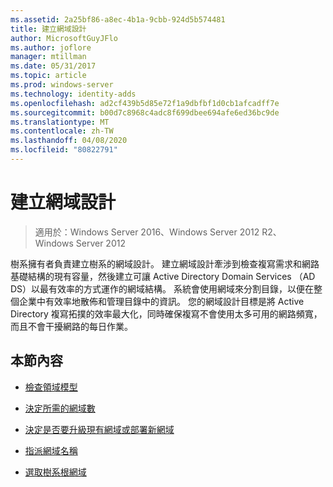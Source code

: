 ```yaml
---
ms.assetid: 2a25bf86-a8ec-4b1a-9cbb-924d5b574481
title: 建立網域設計
author: MicrosoftGuyJFlo
ms.author: joflore
manager: mtillman
ms.date: 05/31/2017
ms.topic: article
ms.prod: windows-server
ms.technology: identity-adds
ms.openlocfilehash: ad2cf439b5d85e72f1a9dbfbf1d0cb1afcadff7e
ms.sourcegitcommit: b00d7c8968c4adc8f699dbee694afe6ed36bc9de
ms.translationtype: MT
ms.contentlocale: zh-TW
ms.lasthandoff: 04/08/2020
ms.locfileid: "80822791"
---
```

# <a name="creating-a-domain-design"></a>建立網域設計

>適用於：Windows Server 2016、Windows Server 2012 R2、Windows Server 2012

樹系擁有者負責建立樹系的網域設計。 建立網域設計牽涉到檢查複寫需求和網路基礎結構的現有容量，然後建立可讓 Active Directory Domain Services （AD DS）以最有效率的方式運作的網域結構。 系統會使用網域來分割目錄，以便在整個企業中有效率地散佈和管理目錄中的資訊。 您的網域設計目標是將 Active Directory 複寫拓撲的效率最大化，同時確保複寫不會使用太多可用的網路頻寬，而且不會干擾網路的每日作業。  
  
## <a name="in-this-section"></a>本節內容  
  
-   [檢查領域模型](../../ad-ds/plan/Reviewing-the-Domain-Models.md)  
  
-   [決定所需的網域數](../../ad-ds/plan/Determining-the-Number-of-Domains-Required.md)  
  
-   [決定是否要升級現有網域或部署新網域](../../ad-ds/plan/Determining-Whether-to-Upgrade-Existing-Domains-or-Deploy-New-Domains.md)  
  
-   [指派網域名稱](../../ad-ds/plan/Assigning-Domain-Names.md)  
  
-   [選取樹系根網域](../../ad-ds/plan/Selecting-the-Forest-Root-Domain.md)  
  


